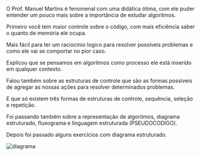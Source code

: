 
O Prof. Manuel Martins é fenomenal com uma didática ótima, com ele puder entender um pouco mais sobre a importância de estudar algoritmos.

Primeiro você tem maior controle sobre o código, com mais eficiência saber o quanto de memória ele ocupa. 

Mais fácil para ter um raciocínio logico para resolver possíveis problemas e como ele vai se comportar no pior caso.

Explicou que se pensamos em algoritmos como processo ele está inserido em qualquer contexto.

Falou também sobre as estruturas de controle que são as formas possíveis de agregar as nossas ações para resolver determinados problemas. 

E que só existem três formas de estruturas de controle, sequência, seleção e repetição.

Foi passando também sobre a representação de algoritmos, diagrama estruturado, fluxograma e linguagem estruturada (PSEUDOCODIGO). 

Depois foi passado alguns exercícios com diagrama estruturado.

![diagrama](https://user-images.githubusercontent.com/77807462/111836318-f9880600-88ed-11eb-8f2c-70a5d17892c7.png)



